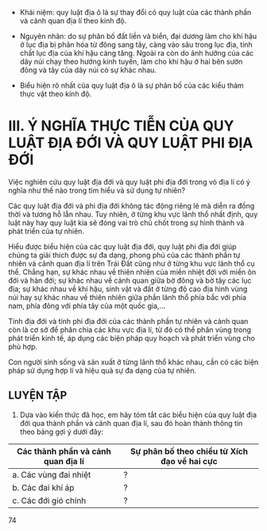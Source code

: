 - Khái niệm: quy luật địa ô là sự thay đổi có quy luật của các thành phần và cảnh quan địa lí theo kinh độ.

- Nguyên nhân: do sự phân bố đất liền và biển, đại dương làm cho khí hậu ở lục địa bị phân hóa từ đông sang tây, càng vào sâu trong lục địa, tính chất lục địa của khí hậu càng tăng. Ngoài ra còn do ảnh hưởng của các dãy núi chạy theo hướng kinh tuyến, làm cho khí hậu ở hai bên sườn đông và tây của dãy núi có sự khác nhau.

- Biểu hiện rõ nhất của quy luật địa ô là sự phân bố của các kiểu thảm thực vật theo kinh độ.

# III. Ý NGHĨA THỰC TIỄN CỦA QUY LUẬT ĐỊA ĐỚI VÀ QUY LUẬT PHI ĐỊA ĐỚI

Việc nghiên cứu quy luật địa đới và quy luật phi địa đới trong vỏ địa lí có ý nghĩa như thế nào trong tìm hiểu và sử dụng tự nhiên?

Các quy luật địa đới và phi địa đới không tác động riêng lẻ mà diễn ra đồng thời và tương hỗ lẫn nhau. Tuy nhiên, ở từng khu vực lãnh thổ nhất định, quy luật này hay quy luật kia sẽ đóng vai trò chủ chốt trong sự hình thành và phát triển của tự nhiên.

Hiểu được biểu hiện của các quy luật địa đới, quy luật phi địa đới giúp chúng ta giải thích được sự đa dạng, phong phú của các thành phần tự nhiên và cảnh quan địa lí trên Trái Đất cũng như ở từng khu vực lãnh thổ cụ thể. Chẳng hạn, sự khác nhau về thiên nhiên của miền nhiệt đới với miền ôn đới và hàn đới; sự khác nhau về cảnh quan giữa bờ đông và bờ tây các lục địa; sự khác nhau về khí hậu, sinh vật và đất ở từng độ cao địa hình vùng núi hay sự khác nhau về thiên nhiên giữa phần lãnh thổ phía bắc với phía nam, phía đông với phía tây của một quốc gia,...

Tính địa đới và tính phi địa đới của các thành phần tự nhiên và cảnh quan còn là cơ sở để phân chia các khu vực địa lí, từ đó có thể phân vùng trong phát triển kinh tế, áp dụng các biện pháp quy hoạch và phát triển vùng cho phù hợp.

Con người sinh sống và sản xuất ở từng lãnh thổ khác nhau, cần có các biện pháp sử dụng hợp lí và hiệu quả sự đa dạng của tự nhiên.

## LUYỆN TẬP

1. Dựa vào kiến thức đã học, em hãy tóm tắt các biểu hiện của quy luật địa đới qua thành phần và cảnh quan địa lí, sau đó hoàn thành thông tin theo bảng gợi ý dưới đây:

| Các thành phần và cảnh quan địa lí | Sự phân bố theo chiều từ Xích đạo về hai cực |
|-----------------------------------|-------------------------------------------|
| a. Các vùng đai nhiệt | ? |
| b. Các đai khí áp | ? |
| c. Các đới gió chính | ? |

74